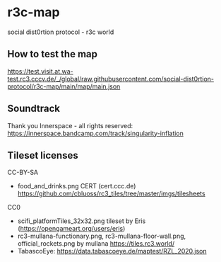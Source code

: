 # r3c-map
social dist0rtion protocol - r3c world 

## How to test the map

https://test.visit.at.wa-test.rc3.cccv.de/_/global/raw.githubusercontent.com/social-dist0rtion-protocol/r3c-map/main/map/main.json

## Soundtrack

Thank you Innerspace - all rights reserved: https://innerspace.bandcamp.com/track/singularity-inflation


## Tileset licenses

CC-BY-SA
* food_and_drinks.png CERT (cert.ccc.de) https://github.com/cbluoss/rc3_tiles/tree/master/imgs/tilesheets

CC0

* scifi_platformTiles_32x32.png tileset by Eris (https://opengameart.org/users/eris)
* rc3-mullana-functionary.png, rc3-mullana-floor-wall.png, official_rockets.png by mullana https://tiles.rc3.world/
* TabascoEye: https://data.tabascoeye.de/maptest/RZL_2020.json
